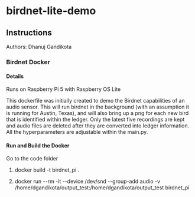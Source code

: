 # birdnet-lite-demo

## Instructions
Authors: Dhanuj Gandikota


### Birdnet Docker

#### Details

Runs on Raspberry Pi 5 with Raspberry OS Lite

This dockerfile was initially created to demo the Birdnet capabilities of an audio sensor. This will run birdnet in the background (with an assumption it is running for Austin, Texas), and will also bring up a png for each new bird that is identified within the ledger. Only the latest five recordings are kept and audio files are deleted after they are converted into ledger information. All the hyperparameters are adjustable within the main.py.

#### Run and Build the Docker

Go to the code folder

1. docker build -t birdnet_pi .

2. docker run --rm -it     --device /dev/snd     --group-add audio     -v /home/dgandikota/output_test:/home/dgandikota/output_test     birdnet_pi